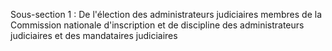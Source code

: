 Sous-section 1 : De l'élection des administrateurs judiciaires membres de la Commission nationale d'inscription et de discipline des administrateurs judiciaires et des mandataires judiciaires
